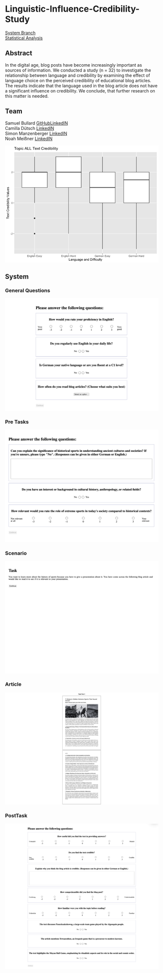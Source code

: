 # Linguistic-Influence-Credibility-Study

[System Branch](https://github.com/NoahMeissner/Linguistic-Influence-Credibility-Study/tree/System)<br>
[Statistical Analysis](https://github.com/NoahMeissner/Linguistic-Influence-Credibility-Study/tree/Statistical-Analysis)


## Abstract
In the digital age, blog posts have become increasingly important as sources of information. We conducted a study (n = 32) to investigate the relationship between language and credibility by examining the effect of language choice on the perceived credibility of educational blog articles. The results indicate that the language used in the blog article does not have a significant influence on credibility. We conclude, that further research on this matter is needed.

## Team
Samuel Bullard [GitHub](https://github.com/abullard1)[LinkedIN](www.linkedin.com/in/samuel-bullard)<br>
Camilla Dütsch [LinkedIN](https://github.com/NoahMeissner/RAG-Impact-UserAttitudes/tree/System)<br>
Simon Manzenberger [LinkedIN](https://www.linkedin.com/in/simon-manzenberger/)<br>
Noah Meißner [LinkedIN](https://www.linkedin.com/in/noah-mei%C3%9Fner/)<br>

![PlotCredible](Photos/Plot_Credible.png)

## System

### General Questions
![GeneralQuestions](Photos/GeneralQuestion.png)

### Pre Tasks
![Pre Tasks](Photos/PreTask.png)

### Scenario
![Scenario](Photos/Scenario.png)

### Article
![Article](Photos/Article.png)

### PostTask
![PostTask](Photos/PostTask.png)
